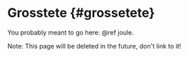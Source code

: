 Grosstete   {#grossetete}
=========

You probably meant to go here: @ref joule.

Note: This page will be deleted in the future, don't link to it!
